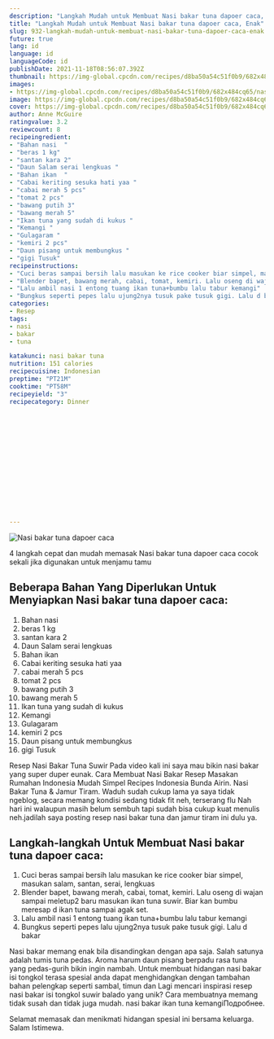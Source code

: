 ```yaml
---
description: "Langkah Mudah untuk Membuat Nasi bakar tuna dapoer caca, Enak"
title: "Langkah Mudah untuk Membuat Nasi bakar tuna dapoer caca, Enak"
slug: 932-langkah-mudah-untuk-membuat-nasi-bakar-tuna-dapoer-caca-enak
future: true
lang: id
language: id
languageCode: id
publishDate: 2021-11-18T08:56:07.392Z 
thumbnail: https://img-global.cpcdn.com/recipes/d8ba50a54c51f0b9/682x484cq65/nasi-bakar-tuna-dapoer-caca-foto-resep-utama.png
images:
- https://img-global.cpcdn.com/recipes/d8ba50a54c51f0b9/682x484cq65/nasi-bakar-tuna-dapoer-caca-foto-resep-utama.png
image: https://img-global.cpcdn.com/recipes/d8ba50a54c51f0b9/682x484cq65/nasi-bakar-tuna-dapoer-caca-foto-resep-utama.png
cover: https://img-global.cpcdn.com/recipes/d8ba50a54c51f0b9/682x484cq65/nasi-bakar-tuna-dapoer-caca-foto-resep-utama.png
author: Anne McGuire
ratingvalue: 3.2
reviewcount: 8
recipeingredient:
- "Bahan nasi  "
- "beras 1 kg"
- "santan kara 2"
- "Daun Salam serai lengkuas "
- "Bahan ikan  "
- "Cabai keriting sesuka hati yaa "
- "cabai merah 5 pcs"
- "tomat 2 pcs"
- "bawang putih 3"
- "bawang merah 5"
- "Ikan tuna yang sudah di kukus "
- "Kemangi "
- "Gulagaram "
- "kemiri 2 pcs"
- "Daun pisang untuk membungkus "
- "gigi Tusuk"
recipeinstructions:
- "Cuci beras sampai bersih lalu masukan ke rice cooker biar simpel, masukan salam, santan, serai, lengkuas"
- "Blender bapet, bawang merah, cabai, tomat, kemiri. Lalu oseng di wajan sampai meletup2 baru masukan ikan tuna suwir. Biar kan bumbu meresap d ikan tuna sampai agak set."
- "Lalu ambil nasi 1 entong tuang ikan tuna+bumbu lalu tabur kemangi"
- "Bungkus seperti pepes lalu ujung2nya tusuk pake tusuk gigi. Lalu d bakar"
categories:
- Resep
tags:
- nasi
- bakar
- tuna

katakunci: nasi bakar tuna 
nutrition: 151 calories
recipecuisine: Indonesian
preptime: "PT21M"
cooktime: "PT58M"
recipeyield: "3"
recipecategory: Dinner


     
    
    
    
    
    
    
    
    
    
    
      
    
---
```



![Nasi bakar tuna dapoer caca](https://img-global.cpcdn.com/recipes/d8ba50a54c51f0b9/682x484cq65/nasi-bakar-tuna-dapoer-caca-foto-resep-utama.png)

4 langkah cepat dan mudah memasak  Nasi bakar tuna dapoer caca cocok sekali jika digunakan untuk menjamu tamu

<!--inarticleads1-->

## Beberapa Bahan Yang Diperlukan Untuk Menyiapkan Nasi bakar tuna dapoer caca:

1. Bahan nasi  
1. beras 1 kg
1. santan kara 2
1. Daun Salam serai lengkuas 
1. Bahan ikan  
1. Cabai keriting sesuka hati yaa 
1. cabai merah 5 pcs
1. tomat 2 pcs
1. bawang putih 3
1. bawang merah 5
1. Ikan tuna yang sudah di kukus 
1. Kemangi 
1. Gulagaram 
1. kemiri 2 pcs
1. Daun pisang untuk membungkus 
1. gigi Tusuk

Resep Nasi Bakar Tuna Suwir Pada video kali ini saya mau bikin nasi bakar yang super duper eunak. Cara Membuat Nasi Bakar Resep Masakan Rumahan Indonesia Mudah Simpel Recipes Indonesia Bunda Airin. Nasi Bakar Tuna &amp; Jamur Tiram. Waduh sudah cukup lama ya saya tidak ngeblog, secara memang kondisi sedang tidak fit neh, terserang flu Nah hari ini walaupun masih belum sembuh tapi sudah bisa cukup kuat menulis neh.jadilah saya posting resep nasi bakar tuna dan jamur tiram ini dulu ya. 

<!--inarticleads2-->

## Langkah-langkah Untuk Membuat Nasi bakar tuna dapoer caca:

1. Cuci beras sampai bersih lalu masukan ke rice cooker biar simpel, masukan salam, santan, serai, lengkuas
1. Blender bapet, bawang merah, cabai, tomat, kemiri. Lalu oseng di wajan sampai meletup2 baru masukan ikan tuna suwir. Biar kan bumbu meresap d ikan tuna sampai agak set.
1. Lalu ambil nasi 1 entong tuang ikan tuna+bumbu lalu tabur kemangi
1. Bungkus seperti pepes lalu ujung2nya tusuk pake tusuk gigi. Lalu d bakar


Nasi bakar memang enak bila disandingkan dengan apa saja. Salah satunya adalah tumis tuna pedas. Aroma harum daun pisang berpadu rasa tuna yang pedas-gurih bikin ingin nambah. Untuk membuat hidangan nasi bakar isi tongkol terasa spesial anda dapat menghidangkan dengan tambahan bahan pelengkap seperti sambal, timun dan Lagi mencari inspirasi resep nasi bakar isi tongkol suwir balado yang unik? Cara membuatnya memang tidak susah dan tidak juga mudah. nasi bakar ikan tuna kemangiПодробнее. 

Selamat memasak dan menikmati hidangan spesial ini bersama keluarga. Salam Istimewa.
